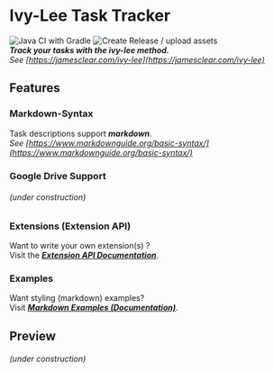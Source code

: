# Ivy-Lee Task Tracker
![Java CI with Gradle](https://github.com/ottx96/ivy-lee/workflows/Java%20CI%20with%20Gradle/badge.svg)
![Create Release / upload assets](https://github.com/ottx96/ivy-lee/workflows/Create%20Release%20/%20upload%20assets/badge.svg)  
**_Track your tasks with the ivy-lee method._**  
_See [https://jamesclear.com/ivy-lee](https://jamesclear.com/ivy-lee)_

## Features

### Markdown-Syntax

Task descriptions support _**markdown**_.  
_See [https://www.markdownguide.org/basic-syntax/](https://www.markdownguide.org/basic-syntax/)_

### Google Drive Support
###### (under construction)

###  Extensions (Extension API)
Want to write your own extension(s) ?   
Visit the [**_Extension API Documentation_**](documentation/EXTENSION_API.md).

### Examples

Want styling (markdown) examples?  
Visit [**_Markdown Examples (Documentation)_**](documentation/MARKDOWN_EXAMPLES.md).

## Preview

###### (under construction)